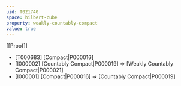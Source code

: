 ```yaml
---
uid: T021740
space: hilbert-cube
property: weakly-countably-compact
value: true
---
```

[[Proof]]

* [T000683] [Compact|P000016]
* [I000002] [Countably Compact|P000019] => [Weakly Countably Compact|P000021]
* [I000001] [Compact|P000016] => [Countably Compact|P000019]

